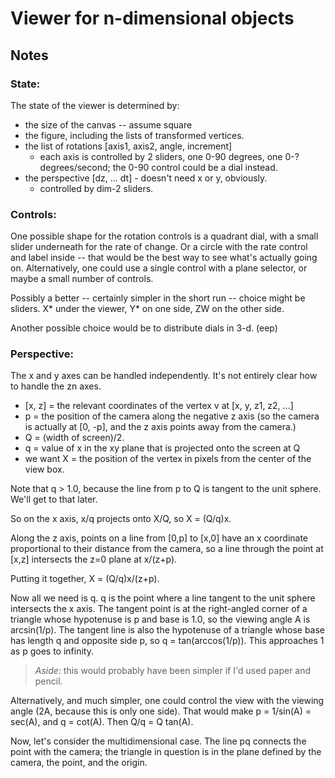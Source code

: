 Viewer for n-dimensional objects
================================

## Notes

### State:

The state of the viewer is determined by:

* the size of the canvas -- assume square
* the figure, including the lists of transformed vertices.
* the list of rotations [axis1, axis2, angle, increment]
  - each axis is controlled by 2 sliders, one 0-90 degrees, one 0-?
	degrees/second; the 0-90 control could be a dial instead.
* the perspective [dz, ... dt] - doesn't need x or y, obviously.
  - controlled by dim-2 sliders.

### Controls:

One possible shape for the rotation controls is a quadrant dial, with a small
slider underneath for the rate of change.  Or a circle with the rate control
and label inside -- that would be the best way to see what's actually going
on.  Alternatively, one could use a single control with a plane selector, or
maybe a small number of controls.

Possibly a better -- certainly simpler in the short run -- choice might be
sliders.  X* under the viewer, Y* on one side, ZW on the other side.

Another possible choice would be to distribute dials in 3-d.  (eep)

### Perspective:

The x and y axes can be handled independently.  It's not entirely clear how to
handle the zn axes.

* [x, z] = the relevant coordinates of the vertex v at [x, y, z1, z2, ...]
* p = the position of the camera along the negative z axis (so the camera is
  actually at [0, -p], and the z axis points away from the camera.)
* Q = (width of screen)/2.
* q = value of x in the xy plane that is projected onto the screen at Q
* we want X = the position of the vertex in pixels from the center of the view
  box.

Note that q > 1.0, because the line from p to Q is tangent to the unit
sphere.  We'll get to that later.

So on the x axis, x/q projects onto X/Q, so X = (Q/q)x.

Along the z axis, points on a line from [0,p] to [x,0] have an x coordinate
proportional to their distance from the camera, so a line through the point at
[x,z] intersects the z=0 plane at x/(z+p).

Putting it together, X = (Q/q)x/(z+p).

Now all we need is q.  q is the point where a line tangent to the unit sphere
intersects the x axis.  The tangent point is at the right-angled corner of a
triangle whose hypotenuse is p and base is 1.0, so the viewing angle A is
arcsin(1/p).  The tangent line is also the hypotenuse of a triangle whose base
has length q and opposite side p, so q = tan(arccos(1/p)).  This approaches 1
as p goes to infinity.

> _Aside_: this would probably have been simpler if I'd used paper and pencil.

Alternatively, and much simpler, one could control the view with the viewing
angle (2A, because this is only one side).  That would make p = 1/sin(A) =
sec(A), and q = cot(A).  Then Q/q = Q tan(A).

Now, let's consider the multidimensional case.  The line pq connects the
point with the camera; the triangle in question is in the plane defined by the
camera, the point, and the origin.

